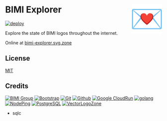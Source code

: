 # BIMI Explorer [<img alt="Logo for BIMI Explorer" src="ui/static/favicon.svg" height="96" align="right"/>](https://bimi-explorer.svg.zone/)

[![deploy](https://github.com/AwesomeLogos/bimi-explorer/actions/workflows/gcr-deploy.yaml/badge.svg)](https://github.com/AwesomeLogos/bimi-explorer/actions/workflows/gcr-deploy.yaml)

Explore the state of BIMI logos throughout the internet.

Online at [bimi-explorer.svg.zone](https://bimi-explorer.svg.zone/)

## License

[MIT](LICENSE.txt)

## Credits

[![BIMI Group](https://www.vectorlogo.zone/logos/bimigroup/bimigroup-ar21.svg)](https://www.bimigroup.org/ "BIMI Standards")
[![Bootstrap](https://www.vectorlogo.zone/logos/getbootstrap/getbootstrap-ar21.svg)](https://getbootstrap.com/ "HTML/CSS Framework")
[![Git](https://www.vectorlogo.zone/logos/git-scm/git-scm-ar21.svg)](https://git-scm.com/ "Version control")
[![Github](https://www.vectorlogo.zone/logos/github/github-ar21.svg)](https://github.com/ "Code hosting")
[![Google CloudRun](https://www.vectorlogo.zone/logos/google_cloud_run/google_cloud_run-ar21.svg)](https://cloud.google.com/run/ "Hosting")
[![golang](https://www.vectorlogo.zone/logos/golang/golang-ar21.svg)](https://golang.org/ "Programming language")
[![NodePing](https://www.vectorlogo.zone/logos/nodeping/nodeping-ar21.svg)](https://nodeping.com?rid=201109281250J5K3P "Uptime monitoring")
[![PostgreSQL](https://www.vectorlogo.zone/logos/postgresql/postgresql-ar21.svg)](https://www.postgresql.org/ "Database")
[![VectorLogoZone](https://www.vectorlogo.zone/logos/vectorlogozone/vectorlogozone-ar21.svg)](https://www.vectorlogo.zone/ "Logos")

* sqlc
